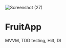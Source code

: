
![Screenshot (27)](https://user-images.githubusercontent.com/59287277/198554443-6369d5cd-0ed3-479c-9608-701169550dc8.png)

# FruitApp
MVVM, TDD testing, Hilt, DI
